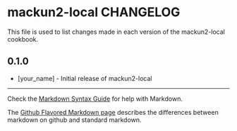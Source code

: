 mackun2-local CHANGELOG
=======================

This file is used to list changes made in each version of the mackun2-local cookbook.

0.1.0
-----
- [your_name] - Initial release of mackun2-local

- - -
Check the [Markdown Syntax Guide](http://daringfireball.net/projects/markdown/syntax) for help with Markdown.

The [Github Flavored Markdown page](http://github.github.com/github-flavored-markdown/) describes the differences between markdown on github and standard markdown.
